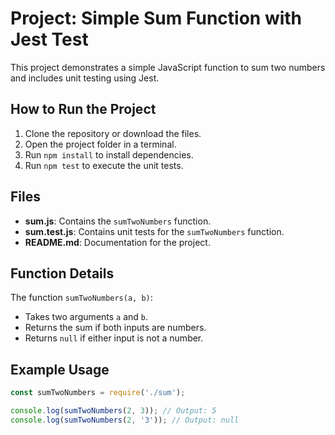 # Project: Simple Sum Function with Jest Test

This project demonstrates a simple JavaScript function to sum two numbers and includes unit testing using Jest.

## How to Run the Project

1. Clone the repository or download the files.
2. Open the project folder in a terminal.
3. Run `npm install` to install dependencies.
4. Run `npm test` to execute the unit tests.

## Files

- **sum.js**: Contains the `sumTwoNumbers` function.
- **sum.test.js**: Contains unit tests for the `sumTwoNumbers` function.
- **README.md**: Documentation for the project.

## Function Details

The function `sumTwoNumbers(a, b)`:
- Takes two arguments `a` and `b`.
- Returns the sum if both inputs are numbers.
- Returns `null` if either input is not a number.

## Example Usage

```javascript
const sumTwoNumbers = require('./sum');

console.log(sumTwoNumbers(2, 3)); // Output: 5
console.log(sumTwoNumbers(2, '3')); // Output: null
